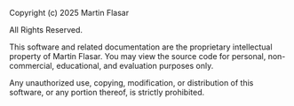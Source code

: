 Copyright (c) 2025 Martin Flasar

All Rights Reserved.

This software and related documentation are the proprietary intellectual property of Martin Flasar. You may view the source code for personal, non-commercial, educational, and evaluation purposes only.

Any unauthorized use, copying, modification, or distribution of this software, or any portion thereof, is strictly prohibited.
